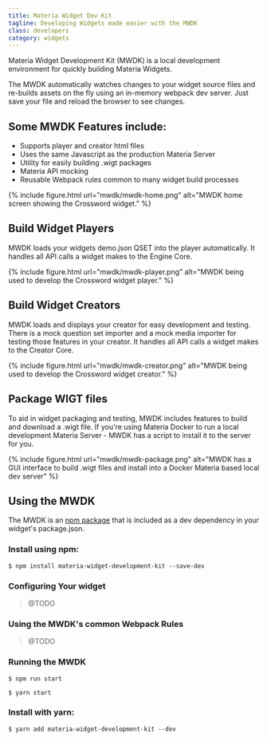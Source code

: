```yaml
---
title: Materia Widget Dev Kit
tagline: Developing Widgets made easier with the MWDK
class: developers
category: widgets
---
```


Materia Widget Development Kit (MWDK) is a local development environment for quickly building Materia Widgets.

The MWDK automatically watches changes to your widget source files and re-builds assets on the fly using an in-memory webpack dev server. Just save your file and reload the browser to see changes.

## Some MWDK Features include:

* Supports player and creator html files
* Uses the same Javascript as the production Materia Server
* Utility for easily building .wigt packages
* Materia API mocking
* Reusable Webpack rules common to many widget build processes

{% include figure.html
	url="mwdk/mwdk-home.png"
	alt="MWDK home screen showing the Crossword widget."
%}


## Build Widget Players

MWDK loads your widgets demo.json QSET into the player automatically.  It handles all API calls a widget makes to the Engine Core.

{% include figure.html
	url="mwdk/mwdk-player.png"
	alt="MWDK being used to develop the Crossword widget player."
%}


## Build Widget Creators

MWDK loads and displays your creator for easy development and testing. There is a mock question set importer and a mock media importer for testing those features in your creator. It handles all API calls a widget makes to the Creator Core.

{% include figure.html
	url="mwdk/mwdk-creator.png"
	alt="MWDK being used to develop the Crossword widget creator."
%}


## Package WIGT files

To aid in widget packaging and testing, MWDK includes features to build and download a .wigt file.  If you're using Materia Docker to run a local development Materia Server - MWDK has a script to install it to the server for you.

{% include figure.html
	url="mwdk/mwdk-package.png"
	alt="MWDK has a GUI interface to build .wigt files and install into a Docker Materia based local dev server"
%}



## Using the MWDK

The MWDK is an [npm package](https://www.npmjs.com/package/materia-widget-development-kit) that is included as a dev dependency in your widget's package.json.

### Install using npm:

```shell
$ npm install materia-widget-development-kit --save-dev
```

### Configuring Your widget

> @TODO

### Using the MWDK's common Webpack Rules

> @TODO

### Running the MWDK


```shell
$ npm run start
```

```shell
$ yarn start
```

### Install with yarn:

```shell
$ yarn add materia-widget-development-kit --dev
```
